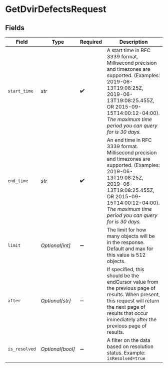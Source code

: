# GetDvirDefectsRequest


## Fields

| Field                                                                                                                                                                                                                                 | Type                                                                                                                                                                                                                                  | Required                                                                                                                                                                                                                              | Description                                                                                                                                                                                                                           |
| ------------------------------------------------------------------------------------------------------------------------------------------------------------------------------------------------------------------------------------- | ------------------------------------------------------------------------------------------------------------------------------------------------------------------------------------------------------------------------------------- | ------------------------------------------------------------------------------------------------------------------------------------------------------------------------------------------------------------------------------------- | ------------------------------------------------------------------------------------------------------------------------------------------------------------------------------------------------------------------------------------- |
| `start_time`                                                                                                                                                                                                                          | *str*                                                                                                                                                                                                                                 | :heavy_check_mark:                                                                                                                                                                                                                    | A start time in RFC 3339 format. Millisecond precision and timezones are supported. (Examples: 2019-06-13T19:08:25Z, 2019-06-13T19:08:25.455Z, OR 2015-09-15T14:00:12-04:00). *The maximum time period you can query for is 30 days.* |
| `end_time`                                                                                                                                                                                                                            | *str*                                                                                                                                                                                                                                 | :heavy_check_mark:                                                                                                                                                                                                                    | An end time in RFC 3339 format. Millisecond precision and timezones are supported. (Examples: 2019-06-13T19:08:25Z, 2019-06-13T19:08:25.455Z, OR 2015-09-15T14:00:12-04:00). *The maximum time period you can query for is 30 days.*  |
| `limit`                                                                                                                                                                                                                               | *Optional[int]*                                                                                                                                                                                                                       | :heavy_minus_sign:                                                                                                                                                                                                                    | The limit for how many objects will be in the response. Default and max for this value is 512 objects.                                                                                                                                |
| `after`                                                                                                                                                                                                                               | *Optional[str]*                                                                                                                                                                                                                       | :heavy_minus_sign:                                                                                                                                                                                                                    | If specified, this should be the endCursor value from the previous page of results. When present, this request will return the next page of results that occur immediately after the previous page of results.                        |
| `is_resolved`                                                                                                                                                                                                                         | *Optional[bool]*                                                                                                                                                                                                                      | :heavy_minus_sign:                                                                                                                                                                                                                    | A filter on the data based on resolution status. Example: `isResolved=true`                                                                                                                                                           |